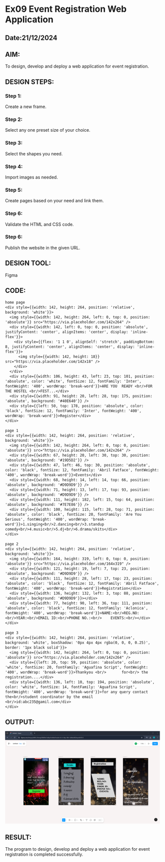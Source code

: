 # Ex09 Event Registration Web Application
## Date:21/12/2024

## AIM:
To design, develop and deploy a web application for event registration.

## DESIGN STEPS:

### Step 1:
Create a new frame.

### Step 2:
Select any one preset size of your choice.

### Step 3:
Select the shapes you need.

### Step 4:
Import images as needed.

### Step 5:
Create pages based on your need and link them.

### Step 6:

Validate the HTML and CSS code.

### Step 6:

Publish the website in the given URL.

## DESIGN TOOL:
Figma

## CODE:
```
home page
<div style={{width: 142, height: 264, position: 'relative', background: 'white'}}>
  <img style={{width: 142, height: 264, left: 0, top: 0, position: 'absolute'}} src="https://via.placeholder.com/142x264" />
  <div style={{width: 142, left: 0, top: 0, position: 'absolute', justifyContent: 'center', alignItems: 'center', display: 'inline-flex'}}>
    <div style={{flex: '1 1 0', alignSelf: 'stretch', paddingBottom: 8, justifyContent: 'center', alignItems: 'center', display: 'inline-flex'}}>
      <img style={{width: 142, height: 18}} src="https://via.placeholder.com/142x18" />
    </div>
  </div>
  <div style={{width: 106, height: 43, left: 23, top: 101, position: 'absolute', color: 'white', fontSize: 12, fontFamily: 'Inter', fontWeight: '400', wordWrap: 'break-word'}}>ARE YOU  READY <br/>FOR THE HOSTEL <br/>FEST...</div>
  <div style={{width: 91, height: 20, left: 28, top: 175, position: 'absolute', background: '#40E640'}} />
  <div style={{left: 50, top: 178, position: 'absolute', color: 'black', fontSize: 12, fontFamily: 'Inter', fontWeight: '400', wordWrap: 'break-word'}}>Register</div>
</div>

page 1
<div style={{width: 142, height: 264, position: 'relative', background: 'white'}}>
  <img style={{width: 142, height: 264, left: 0, top: 0, position: 'absolute'}} src="https://via.placeholder.com/142x264" />
  <div style={{width: 67, height: 20, left: 30, top: 30, position: 'absolute', background: '#19D5D2'}} />
  <div style={{width: 47, left: 46, top: 30, position: 'absolute', color: 'black', fontSize: 12, fontFamily: 'Abril Fatface', fontWeight: '400', wordWrap: 'break-word'}}>Events</div>
  <div style={{width: 68, height: 14, left: 14, top: 66, position: 'absolute', background: '#D9D9D9'}} />
  <div style={{width: 71, height: 13, left: 17, top: 93, position: 'absolute', background: '#D9D9D9'}} />
  <div style={{width: 111, height: 182, left: 15, top: 64, position: 'absolute', background: '#7E7E86'}} />
  <div style={{width: 100, height: 115, left: 28, top: 71, position: 'absolute', color: 'black', fontSize: 20, fontFamily: 'Are You Serious', fontWeight: '400', wordWrap: 'break-word'}}>1.singing<br/>2.dancing<br/>3.standup comedy<br/>4.music<br/>5.dj<br/>6.drama/skits</div>
</div>

page 2
<div style={{width: 142, height: 264, position: 'relative', background: 'white'}}>
  <img style={{width: 164, height: 319, left: 0, top: 0, position: 'absolute'}} src="https://via.placeholder.com/164x319" />
  <div style={{width: 121, height: 19, left: 7, top: 23, position: 'absolute', background: '#D9D9D9'}} />
  <div style={{width: 111, height: 28, left: 17, top: 23, position: 'absolute', color: 'black', fontSize: 12, fontFamily: 'Abril Fatface', fontWeight: '400', wordWrap: 'break-word'}}>Registration</div>
  <div style={{width: 136, height: 132, left: 3, top: 88, position: 'absolute', background: '#D9D9D9'}}></div>
  <div style={{width: 77, height: 90, left: 36, top: 111, position: 'absolute', color: 'black', fontSize: 12, fontFamily: 'Aclonica', fontWeight: '400', wordWrap: 'break-word'}}>NAME:<br/>REG.NO:<br/>YEAR:<br/>EMAIL ID:<br/>PHONE NO.:<br/>    EVENTS:<br/></div>
</div>

page 3
<div style={{width: 142, height: 264, position: 'relative', background: 'white', boxShadow: '0px 4px 4px rgba(0, 0, 0, 0.25)', border: '1px black solid'}}>
  <img style={{width: 142, height: 264, left: 0, top: 0, position: 'absolute'}} src="https://via.placeholder.com/142x264" />
  <div style={{left: 20, top: 59, position: 'absolute', color: 'white', fontSize: 20, fontFamily: 'Aguafina Script', fontWeight: '400', wordWrap: 'break-word'}}>Thankyou <br/>       for<br/> the registration....</div>
  <div style={{width: 136, left: 10, top: 194, position: 'absolute', color: 'white', fontSize: 14, fontFamily: 'Aguafina Script', fontWeight: '400', wordWrap: 'break-word'}}>for any query contact  the<br/>student coordinator by the email <br/>id:abc235@gamil.com</div>
</div>

```

## OUTPUT:
![alt text](<Screenshot 2024-12-21 020031.png>)

## RESULT:
The program to design, develop and deploy a web application for event registration is completed successfully.
